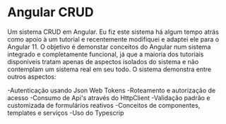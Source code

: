 # Angular CRUD
Um sistema CRUD em Angular. Eu fiz este sistema há algum tempo atrás como apoio à um tutorial
e recentemente modifiquei e adaptei ele para o Angular 11. O objetivo é demonstar conceitos do Angular num sistema
integrado e completamente funcional, já que a maioria dos tutoriais disponíveis tratam apenas de aspectos
isolados do sistema e não contemplam um sistema real em seu todo.
O sistema demonstra entre outros aspectos:

-Autenticação usando Json Web Tokens
-Roteamento e autorização de acesso
-Consumo de Api's através do HttpClient
-Validação padrão e customizada de formulários reativos
-Conceitos de componentes, templates e serviços
-Uso do Typescrip
